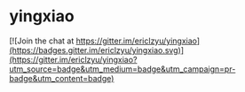 # yingxiao

[![Join the chat at https://gitter.im/ericlzyu/yingxiao](https://badges.gitter.im/ericlzyu/yingxiao.svg)](https://gitter.im/ericlzyu/yingxiao?utm_source=badge&utm_medium=badge&utm_campaign=pr-badge&utm_content=badge)
